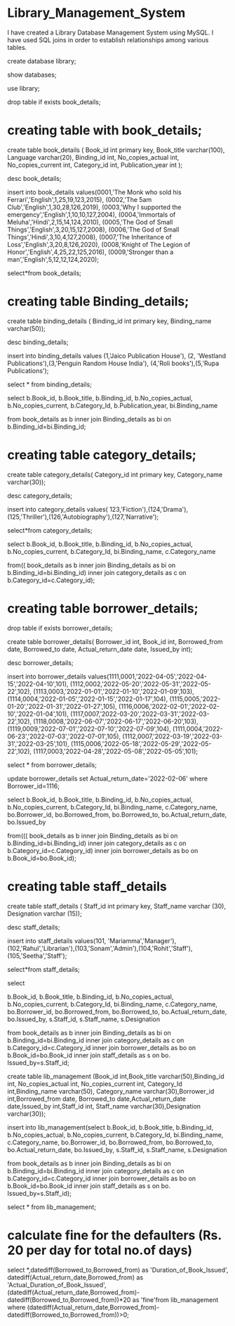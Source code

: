 # Library_Management_System
I have created a Library Database Management System using MySQL. I have used SQL joins in order to establish relationships among various tables.

create database library;

show databases;

use library;

drop table if exists book_details;

# creating table with book_details;

create table book_details (
Book_id int primary key,
Book_title varchar(100),
Language varchar(20),
Binding_id int,
No_copies_actual int,
No_copies_current int,
Category_id int,
Publication_year int );

desc book_details;

insert into book_details values(0001,'The Monk who sold his Ferrari','English',1,25,19,123,2015),
(0002,'The 5am Club','English',1,30,28,126,2019),
(0003,'Why I supported the emergency','English',1,10,10,127,2004),
(0004,'Immortals of Meluha','Hindi',2,15,14,124,2010),
(0005,'The God of Small Things','English',3,20,15,127,2008),
(0006,'The God of Small Things','Hindi',3,10,4,127,2008),
(0007,'The Inheritance of Loss','English',3,20,8,126,2020),
(0008,'Knight of The Legion of Honor','English',4,25,22,125,2016),
(0009,'Stronger than a man','English',5,12,12,124,2020);

select*from book_details;

# creating table Binding_details;

create table binding_details (
Binding_id int primary key,
Binding_name varchar(50));

desc binding_details;

insert into binding_details values (1,'Jaico Publication House'),
(2, 'Westland Publications'),(3,'Penguin Random House India'),
(4,'Roli books'),(5,'Rupa Publications');

select * from binding_details;

select 
b.Book_id,
b.Book_title,
b.Binding_id,
b.No_copies_actual,
b.No_copies_current,
b.Category_Id,
b.Publication_year,
bi.Binding_name

from book_details as b
inner join Binding_details as bi
on b.Binding_id=bi.Binding_id;

# creating table category_details;

create table category_details(
Category_id int primary key,
Category_name varchar(30));

desc category_details;

insert into category_details values(
123,'Fiction'),(124,'Drama'),(125,'Thriller'),(126,'Autobiography'),(127,'Narrative');

select*from category_details;

select 
b.Book_id,
b.Book_title,
b.Binding_id,
b.No_copies_actual,
b.No_copies_current,
b.Category_Id,
bi.Binding_name,
c.Category_name

from(( book_details as b
inner join Binding_details as bi
on b.Binding_id=bi.Binding_id)
inner join category_details as c
on b.Category_id=c.Category_id);

# creating table borrower_details;

drop table if exists borrower_details;

create table borrower_details(
Borrower_id int,
Book_id int,
Borrowed_from date,
Borrowed_to date,
Actual_return_date date,
Issued_by int);

desc borrower_details;

insert into borrower_details values(1111,0001,'2022-04-05','2022-04-15','2022-04-10',101),
(1112,0002,'2022-05-20','2022-05-31','2022-05-22',102),
(1113,0003,'2022-01-01','2022-01-10','2022-01-09',103),
(1114,0004,'2022-01-05','2022-01-15','2022-01-17',104),
(1115,0005,'2022-01-20','2022-01-31','2022-01-27',105),
(1116,0006,'2022-02-01','2022-02-10','2022-01-04',101),
(1117,0007,'2022-03-20','2022-03-31','2022-03-22',102),
(1118,0008,'2022-06-07','2022-06-17','2022-06-20',103),
(1119,0009,'2022-07-01','2022-07-10','2022-07-09',104),
(1111,0004,'2022-06-23','2022-07-03','2022-07-01',105),
(1112,0007,'2022-03-19','2022-03-31','2022-03-25',101),
(1115,0006,'2022-05-18','2022-05-29','2022-05-22',102),
(1117,0003,'2022-04-28','2022-05-08','2022-05-05',101);

select * from borrower_details;

update borrower_details set Actual_return_date='2022-02-06' where Borrower_id=1116;

select 
b.Book_id,
b.Book_title,
b.Binding_id,
b.No_copies_actual,
b.No_copies_current,
b.Category_Id,
bi.Binding_name,
c.Category_name,
bo.Borrower_id,
bo.Borrowed_from,
bo.Borrowed_to,
bo.Actual_return_date,
bo.Issued_by

from((( book_details as b
inner join Binding_details as bi
on b.Binding_id=bi.Binding_id)
inner join category_details as c
on b.Category_id=c.Category_id)
inner join borrower_details as bo
on b.Book_id=bo.Book_id);

# creating table staff_details

create table staff_details (
Staff_id int primary key,
Staff_name varchar (30),
Designation varchar (15));

desc staff_details;

insert into staff_details values(101, 'Mariamma','Manager'),
(102,'Rahul','Librarian'),(103,'Sonam','Admin'),(104,'Rohit','Staff'),(105,'Seetha','Staff');

select*from staff_details;

select

b.Book_id,
b.Book_title,
b.Binding_id,
b.No_copies_actual,
b.No_copies_current,
b.Category_Id,
bi.Binding_name,
c.Category_name,
bo.Borrower_id,
bo.Borrowed_from,
bo.Borrowed_to,
bo.Actual_return_date,
bo.Issued_by,
s.Staff_id,
s.Staff_name,
s.Designation

from book_details as b
inner join Binding_details as bi
on b.Binding_id=bi.Binding_id
inner join category_details as c
on b.Category_id=c.Category_id
inner join borrower_details as bo
on b.Book_id=bo.Book_id
inner join staff_details as s
on bo. Issued_by=s.Staff_id;

create table lib_management
(Book_id int,Book_title varchar(50),Binding_id int, No_copies_actual int,
No_copies_current int, Category_Id int,Binding_name varchar(50),
Category_name varchar(30),Borrower_id int,Borrowed_from date,
Borrowed_to date,Actual_return_date date,Issued_by int,Staff_id int,
Staff_name varchar(30),Designation varchar(30));

insert into lib_management(select
b.Book_id,
b.Book_title,
b.Binding_id,
b.No_copies_actual,
b.No_copies_current,
b.Category_Id,
bi.Binding_name,
c.Category_name,
bo.Borrower_id,
bo.Borrowed_from,
bo.Borrowed_to,
bo.Actual_return_date,
bo.Issued_by,
s.Staff_id,
s.Staff_name,
s.Designation

from book_details as b
inner join Binding_details as bi
on b.Binding_id=bi.Binding_id
inner join category_details as c
on b.Category_id=c.Category_id
inner join borrower_details as bo
on b.Book_id=bo.Book_id
inner join staff_details as s
on bo. Issued_by=s.Staff_id);

select * from lib_management;

# calculate fine for the defaulters (Rs. 20 per day for total no.of days)

select *,datediff(Borrowed_to,Borrowed_from) as 'Duration_of_Book_Issued',
 datediff(Actual_return_date,Borrowed_from) as 'Actual_Duration_of_Book_Issued',
 (datediff(Actual_return_date,Borrowed_from)-datediff(Borrowed_to,Borrowed_from))*20 as 'fine'from lib_management
 where 
 (datediff(Actual_return_date,Borrowed_from)-datediff(Borrowed_to,Borrowed_from))>0;
